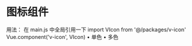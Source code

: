 # 图标组件

用法：
在 main.js 中全局引用一下
import VIcon from '@/packages/v-icon'
Vue.component('v-icon', VIcon)
• 单色
<v-icon icon-class="iconchengxuguanli" />
• 多色
<v-icon :symbol="true" icon-class="iconweibiaoti--" />
